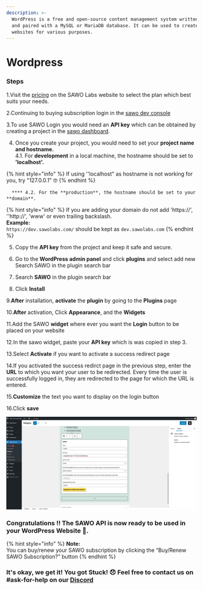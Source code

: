 ```yaml
---
description: >-
  WordPress is a free and open-source content management system written in PHP
  and paired with a MySQL or MariaDB database. It can be used to create awesome
  websites for various purposes.
---
```


# Wordpress

### Steps 

1.Visit the [pricing](https://sawolabs.com/pricing) on the SAWO Labs website to select the plan which best suits your needs.

2.Continuing to buying subscription login in the [sawo dev console](https://dev.sawolabs.com/)

3.To use SAWO Login you would need an **API key** which can be obtained by creating a project in the [sawo dashboard](https://dev.sawolabs.com/).

4.  Once you create your project, you would need to set your **project name and hostname.**  
    4.1. For **development** in a local machine, the hostname should be set to **'localhost'.**

{% hint style="info" %}
If using ''localhost" as hostname is not working for you, try "127.0.0.1" 🤓 
{% endhint %}

      **** 4.2. For the **production**, the hostname should be set to your **domain**. 

{% hint style="info" %}
If you are adding your domain do not add 'https://', ''http://', 'www' or even trailing backslash.  
**Example:**  
`https://dev.sawolabs.com/` should be kept as `dev.sawolabs.com`
{% endhint %}

5. Copy the **API key** from the project and keep it safe and secure.

6. Go to the **WordPress admin panel** and click **plugins** and select add new Search SAWO in the plugin search bar

7. Search **SAWO** in the plugin search bar

8. Click **Install**

9.**After** installation, **activate** the **plugin** by going to the **Plugins** page

10.**After** activation, Click **Appearance**, and the **Widgets**

11.Add the SAWO **widget** where ever you want the **Login** button to be placed on your website

12.In the sawo widget, paste your **API key** which is was copied in step 3.

13.Select **Activate** if you want to activate a success redirect page

14.If you activated the success redirct page in the previous step, enter the **URL** to which you want your user to be redirected. Every time the user is successfully logged in, they are redirected to the page for which the URL is entered.

15.**Customize** the text you want to display on the login button

16.Click **save**

![](../.gitbook/assets/image%20%283%29.png)

### **Congratulations !! The SAWO API is now ready to be used in your WordPress Website** 🤘**.**  

{% hint style="info" %}
**Note:**  
You can buy/renew your SAWO subscription by clicking the “Buy/Renew SAWO Subscription?” button
{% endhint %}

### It's okay, we get it! You got Stuck! 😞 Feel free to contact us on \#ask-for-help on our [Discord](https://discord.com/invite/TpnCfMUE5P)

